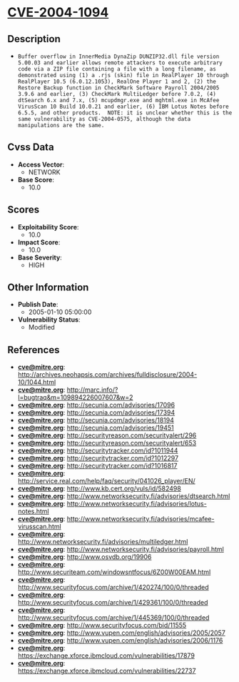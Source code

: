 
# [CVE-2004-1094](https://cve.mitre.org/cgi-bin/cvename.cgi?name=CVE-2004-1094)

## Description

- `Buffer overflow in InnerMedia DynaZip DUNZIP32.dll file version 5.00.03 and earlier allows remote attackers to execute arbitrary code via a ZIP file containing a file with a long filename, as demonstrated using (1) a .rjs (skin) file in RealPlayer 10 through RealPlayer 10.5 (6.0.12.1053), RealOne Player 1 and 2, (2) the Restore Backup function in CheckMark Software Payroll 2004/2005 3.9.6 and earlier, (3) CheckMark MultiLedger before 7.0.2, (4) dtSearch 6.x and 7.x, (5) mcupdmgr.exe and mghtml.exe in McAfee VirusScan 10 Build 10.0.21 and earlier, (6) IBM Lotus Notes before 6.5.5, and other products.  NOTE: it is unclear whether this is the same vulnerability as CVE-2004-0575, although the data manipulations are the same.`

## Cvss Data

- **Access Vector**:
  - NETWORK
- **Base Score**:
  - 10.0

## Scores

- **Exploitability Score**:
  - 10.0
- **Impact Score**:
  - 10.0
- **Base Severity**:
  - HIGH

## Other Information

- **Publish Date**:
  - 2005-01-10 05:00:00
- **Vulnerability Status**:
  - Modified

## References

- **cve@mitre.org**: http://archives.neohapsis.com/archives/fulldisclosure/2004-10/1044.html
- **cve@mitre.org**: http://marc.info/?l=bugtraq&m=109894226007607&w=2
- **cve@mitre.org**: http://secunia.com/advisories/17096
- **cve@mitre.org**: http://secunia.com/advisories/17394
- **cve@mitre.org**: http://secunia.com/advisories/18194
- **cve@mitre.org**: http://secunia.com/advisories/19451
- **cve@mitre.org**: http://securityreason.com/securityalert/296
- **cve@mitre.org**: http://securityreason.com/securityalert/653
- **cve@mitre.org**: http://securitytracker.com/id?1011944
- **cve@mitre.org**: http://securitytracker.com/id?1012297
- **cve@mitre.org**: http://securitytracker.com/id?1016817
- **cve@mitre.org**: http://service.real.com/help/faq/security/041026_player/EN/
- **cve@mitre.org**: http://www.kb.cert.org/vuls/id/582498
- **cve@mitre.org**: http://www.networksecurity.fi/advisories/dtsearch.html
- **cve@mitre.org**: http://www.networksecurity.fi/advisories/lotus-notes.html
- **cve@mitre.org**: http://www.networksecurity.fi/advisories/mcafee-virusscan.html
- **cve@mitre.org**: http://www.networksecurity.fi/advisories/multiledger.html
- **cve@mitre.org**: http://www.networksecurity.fi/advisories/payroll.html
- **cve@mitre.org**: http://www.osvdb.org/19906
- **cve@mitre.org**: http://www.securiteam.com/windowsntfocus/6Z00W00EAM.html
- **cve@mitre.org**: http://www.securityfocus.com/archive/1/420274/100/0/threaded
- **cve@mitre.org**: http://www.securityfocus.com/archive/1/429361/100/0/threaded
- **cve@mitre.org**: http://www.securityfocus.com/archive/1/445369/100/0/threaded
- **cve@mitre.org**: http://www.securityfocus.com/bid/11555
- **cve@mitre.org**: http://www.vupen.com/english/advisories/2005/2057
- **cve@mitre.org**: http://www.vupen.com/english/advisories/2006/1176
- **cve@mitre.org**: https://exchange.xforce.ibmcloud.com/vulnerabilities/17879
- **cve@mitre.org**: https://exchange.xforce.ibmcloud.com/vulnerabilities/22737
